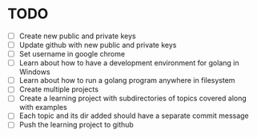 # TODO

- [ ] Create new public and private keys
- [ ] Update github with new public and private keys
- [ ] Set username in google chrome
- [ ] Learn about how to have a development environment for golang in Windows
- [ ] Learn about how to run a golang program anywhere in filesystem
- [ ] Create multiple projects
- [ ] Create a learning project with subdirectories of topics covered along with examples
- [ ] Each topic and its dir added should have a separate commit message
- [ ] Push the learning project to github